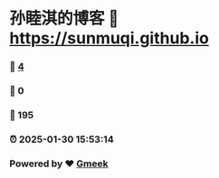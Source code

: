 # 孙睦淇的博客 :link: https://sunmuqi.github.io 
### :page_facing_up: [4](https://sunmuqi.github.io/tag.html) 
### :speech_balloon: 0 
### :hibiscus: 195 
### :alarm_clock: 2025-01-30 15:53:14 
### Powered by :heart: [Gmeek](https://github.com/Meekdai/Gmeek)
